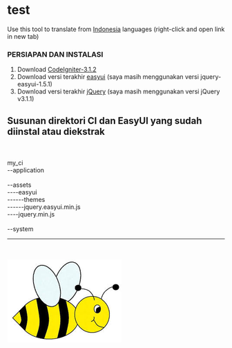 # test
Use this tool to translate from <a href="https://translate.google.com/?hl=id">Indonesia</a> languages (right-click and open link in new tab)


<h3>PERSIAPAN DAN INSTALASI</h3>

<ol>
<li>Download <a href="https://www.codeigniter.com/download">CodeIgniter-3.1.2</a> </li>
<li>Download versi terakhir <a href="http://www.jeasyui.com/download/">easyui</a> (saya masih menggunakan versi jquery-easyui-1.5.1) </li>
<li>Download versi terakhir <a href="https://jquery.com/download/">jQuery</a> (saya masih menggunakan versi jQuery v3.1.1)</li>
</ol>

<h2>Susunan direktori CI dan EasyUI yang sudah diinstal atau diekstrak</h2>

<br>
<br>
my_ci<br>
--application<br>
<br>
--assets<br>
----easyui<br>
------themes<br>
------jquery.easyui.min.js<br>
----jquery.min.js<br>
<br>
--system<br>



<hr>
<br>
<br>

<img src="images.jpg" align="center">

